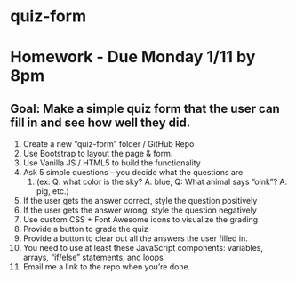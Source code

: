 # quiz-form

# Homework - Due Monday 1/11 by 8pm
## Goal: Make a simple quiz form that the user can fill in and see how well they did.

1. Create a new “quiz-form” folder / GitHub Repo
1. Use Bootstrap to layout the page & form.
1. Use Vanilla JS / HTML5 to build the functionality
1. Ask 5 simple questions – you decide what the questions are 
   1. (ex: Q: what color is the sky? A: blue, Q: What animal says “oink”? A: pig, etc.)
1. If the user gets the answer correct, style the question positively
1. If the user gets the answer wrong, style the question negatively
1. Use custom CSS + Font Awesome icons to visualize the grading
1. Provide a button to grade the quiz
1. Provide a button to clear out all the answers the user filled in.
1. You need to use at least these JavaScript components: variables, arrays, “if/else” statements, and loops
1. Email me a link to the repo when you’re done.

